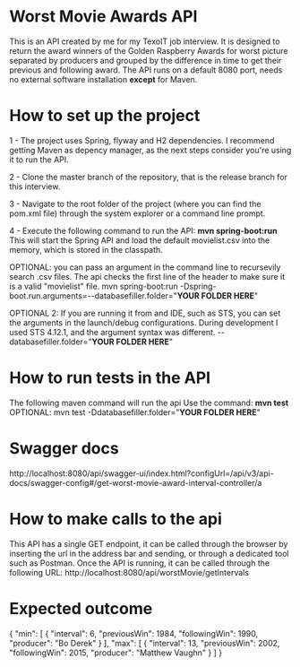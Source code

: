 # Worst Movie Awards API

This is an API created by me for my TexoIT job interview. It is designed to return the award winners of the Golden Raspberry Awards for worst picture separated by producers and grouped by the difference in time to get their previous and following award.
The API runs on a default 8080 port, needs no external software installation <b>except</b> for Maven.


# How to set up the project

1 - The project uses Spring, flyway and H2 dependencies. I recommend getting Maven as depency manager, as the next steps consider you're using it to run the API.

2 - Clone the master branch of the repository, that is the release branch for this interview.

3 - Navigate to the root folder of the project (where you can find the pom.xml file) through the system explorer or a command line prompt.

4 - Execute the following command to run the API:
<b>mvn spring-boot:run</b>
This will start the Spring API and load the default movielist.csv into the memory, which is stored in the classpath.

OPTIONAL: you can pass an argument in the command line to recursevily search .csv files. The api checks the first line of the header to make sure it is a valid "movielist" file.
mvn spring-boot:run -Dspring-boot.run.arguments=--databasefiller.folder="<b>YOUR FOLDER HERE</b>"

OPTIONAL 2: If you are running it from and IDE, such as STS, you can set the arguments in the launch/debug configurations. During development I used STS 4.12.1, and the argument syntax was different.
--databasefiller.folder="<b>YOUR FOLDER HERE</b>"

# How to run tests in the API

The following maven command will run the api Use the command:
<b>mvn test</b>
OPTIONAL: 
mvn test -Ddatabasefiller.folder="<b>YOUR FOLDER HERE</b>"


# Swagger docs

http://localhost:8080/api/swagger-ui/index.html?configUrl=/api/v3/api-docs/swagger-config#/get-worst-movie-award-interval-controller/a

# How to make calls to the api

This API has a single GET endpoint, it can be called through the browser by inserting the url in the address bar and sending, or through a dedicated tool such as Postman. 
Once the API is running, it can be called through the following URL:
http://localhost:8080/api/worstMovie/getIntervals

# Expected outcome

{
    "min": [
        {
            "interval": 6,
            "previousWin": 1984,
            "followingWin": 1990,
            "producer": "Bo Derek"
        }
    ],
    "max": [
        {
            "interval": 13,
            "previousWin": 2002,
            "followingWin": 2015,
            "producer": "Matthew Vaughn"
        }
    ]
}
